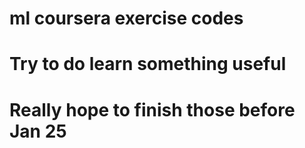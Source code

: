 # ml coursera exercise codes

# Try to do learn something useful 
# Really hope to finish those before Jan 25
